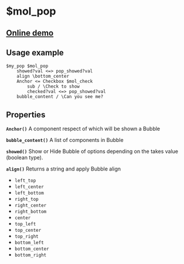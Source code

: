 # $mol_pop

## [Online demo](http://eigenmethod.github.io/mol//#demo=mol_pop)

## Usage example
```
$my_pop $mol_pop
    showed?val <=> pop_showed?val
    align \bottom_center
	Anchor <= Checkbox $mol_check
	    sub / \Check to show
	    checked?val <=> pop_showed?val
	bubble_content / \Can you see me?
```

## Properties

**`Anchor()`**
A component respect of which will be shown a Bubble

**`bubble_content()`**
A list of components in Bubble

**`showed()`**
Show or Hide Bubble of options depending on the takes value (boolean type).

**`align()`**
Returns a string and apply Bubble align
* `left_top`
* `left_center`
* `left_bottom`
* `right_top`
* `right_center`
* `right_bottom`
* `center`
* `top_left`
* `top_center`
* `top_right`
* `bottom_left`
* `bottom_center`
* `bottom_right`
